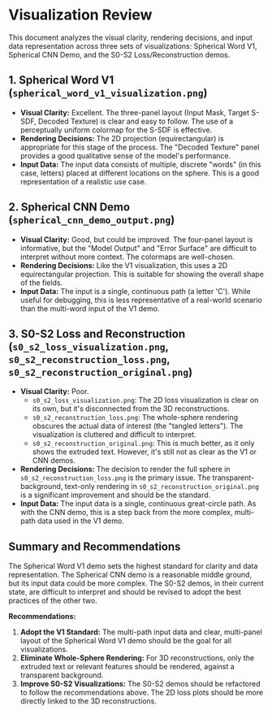 # Visualization Review

This document analyzes the visual clarity, rendering decisions, and input data representation across three sets of visualizations: Spherical Word V1, Spherical CNN Demo, and the S0-S2 Loss/Reconstruction demos.

## 1. Spherical Word V1 (`spherical_word_v1_visualization.png`)

*   **Visual Clarity:** Excellent. The three-panel layout (Input Mask, Target S-SDF, Decoded Texture) is clear and easy to follow. The use of a perceptually uniform colormap for the S-SDF is effective.
*   **Rendering Decisions:** The 2D projection (equirectangular) is appropriate for this stage of the process. The "Decoded Texture" panel provides a good qualitative sense of the model's performance.
*   **Input Data:** The input data consists of multiple, discrete "words" (in this case, letters) placed at different locations on the sphere. This is a good representation of a realistic use case.

## 2. Spherical CNN Demo (`spherical_cnn_demo_output.png`)

*   **Visual Clarity:** Good, but could be improved. The four-panel layout is informative, but the "Model Output" and "Error Surface" are difficult to interpret without more context. The colormaps are well-chosen.
*   **Rendering Decisions:** Like the V1 visualization, this uses a 2D equirectangular projection. This is suitable for showing the overall shape of the fields.
*   **Input Data:** The input is a single, continuous path (a letter 'C'). While useful for debugging, this is less representative of a real-world scenario than the multi-word input of the V1 demo.

## 3. S0-S2 Loss and Reconstruction (`s0_s2_loss_visualization.png`, `s0_s2_reconstruction_loss.png`, `s0_s2_reconstruction_original.png`)

*   **Visual Clarity:** Poor.
    *   `s0_s2_loss_visualization.png`: The 2D loss visualization is clear on its own, but it's disconnected from the 3D reconstructions.
    *   `s0_s2_reconstruction_loss.png`: The whole-sphere rendering obscures the actual data of interest (the "tangled letters"). The visualization is cluttered and difficult to interpret.
    *   `s0_s2_reconstruction_original.png`: This is much better, as it only shows the extruded text. However, it's still not as clear as the V1 or CNN demos.
*   **Rendering Decisions:** The decision to render the full sphere in `s0_s2_reconstruction_loss.png` is the primary issue. The transparent-background, text-only rendering in `s0_s2_reconstruction_original.png` is a significant improvement and should be the standard.
*   **Input Data:** The input data is a single, continuous great-circle path. As with the CNN demo, this is a step back from the more complex, multi-path data used in the V1 demo.

## Summary and Recommendations

The Spherical Word V1 demo sets the highest standard for clarity and data representation. The Spherical CNN demo is a reasonable middle ground, but its input data could be more complex. The S0-S2 demos, in their current state, are difficult to interpret and should be revised to adopt the best practices of the other two.

**Recommendations:**

1.  **Adopt the V1 Standard:** The multi-path input data and clear, multi-panel layout of the Spherical Word V1 demo should be the goal for all visualizations.
2.  **Eliminate Whole-Sphere Rendering:** For 3D reconstructions, only the extruded text or relevant features should be rendered, against a transparent background.
3.  **Improve S0-S2 Visualizations:** The S0-S2 demos should be refactored to follow the recommendations above. The 2D loss plots should be more directly linked to the 3D reconstructions.
